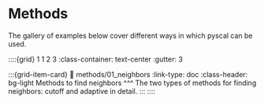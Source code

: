# Methods

The gallery of examples below cover different ways in which pyscal can be used.

::::{grid} 1 1 2 3
:class-container: text-center
:gutter: 3

:::{grid-item-card}
:link: methods/01_neighbors
:link-type: doc
:class-header: bg-light
Methods to find neighbors
^^^
The two types of methods for finding neighbors: cutoff and adaptive in detail.
:::
::::


